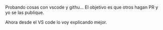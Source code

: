 Probando cosas con vscode y githu...
El objetivo es que otros hagan PR y  yo se las publique.

Ahora desde el VS code lo voy explicando mejor.
